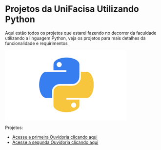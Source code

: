 # Projetos da UniFacisa Utilizando Python

Aqui estão todos os projetos que estarei fazendo no decorrer da faculdade utilizando a linguagem Python, veja os projetos para mais detalhes da funcionalidade e requirimentos


<img src="../imagens/imagempython.png" align="center" width="400">


Projetos:

* [Acesse a primeira Ouvidoria clicando aqui](https://github.com/Lucaslarry/Facisa/tree/main/Python/Ouvidoria%20v1.0)
* [Acesse a segunda Ouvidoria clicando aqui](https://github.com/Lucaslarry/Facisa/tree/main/Python/Ouvidoria%20v2.0)